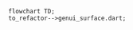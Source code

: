 <!---
Generated by https://github.com/polina-c/layerlens
Dependencies that create loops (inversions) are marked with `!`.
-->

```mermaid
flowchart TD;
to_refactor-->genui_surface.dart;
```

